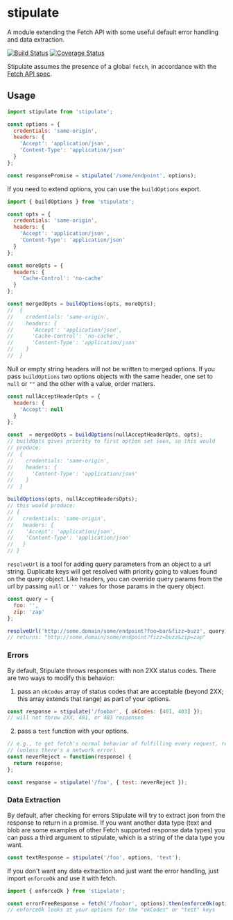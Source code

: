 # stipulate
A module extending the Fetch API with some useful default error handling and data extraction.

[![Build Status](https://travis-ci.org/yola/stipulate.svg?branch=master)](https://travis-ci.org/yola/stipulate)
[![Coverage Status](https://coveralls.io/repos/github/yola/stipulate/badge.svg?branch=master)](https://coveralls.io/github/yola/stipulate?branch=master)

Stipulate assumes the presence of a global `fetch`, in accordance with the [Fetch API spec](https://fetch.spec.whatwg.org/).

## Usage

```js
import stipulate from 'stipulate';

const options = {
  credentials: 'same-origin',
  headers: {
    'Accept': 'application/json',
    'Content-Type': 'application/json'
  }
};

const responsePromise = stipulate('/some/endpoint', options);
```

If you need to extend options, you can use the `buildOptions` export.
```js
import { buildOptions } from 'stipulate';

const opts = {
  credentials: 'same-origin',
  headers: {
    'Accept': 'application/json',
    'Content-Type': 'application/json'
  }
};

const moreOpts = {
  headers: {
    'Cache-Control': 'no-cache'
  }
};

const mergedOpts = buildOptions(opts, moreOpts);
//  {
//    credentials: 'same-origin',
//    headers: {
//      'Accept': 'application/json',
//      'Cache-Control': 'no-cache',
//      'Content-Type': 'application/json'
//    }
//  }
```

Null or empty string headers will not be written to merged options. If you pass `buildOptions` two
options objects with the same header, one set to `null` or `""` and the other with a value, order matters.
```js
const nullAcceptHeaderOpts = {
  headers: {
    'Accept': null
  }
};

const  = mergedOpts = buildOptions(nullAcceptHeaderOpts, opts);
// buildOpts gives priority to first option set seen, so this would
// produce:
//  {
//    credentials: 'same-origin',
//    headers: {
//      'Content-Type': 'application/json'
//    }
//  }

buildOptions(opts, nullAcceptHeadersOpts);
// this would produce:
// {
//   credentials: 'same-origin',
//   headers: {
//    'Accept': 'application/json',
//    'Content-Type': 'application/json'
//   }
// }
```

`resolveUrl` is a tool for adding query parameters from an object to a url string.
Duplicate keys will get resolved with priority going to values found on the query object.
Like headers, you can override query params from the url by passing `null` or `''` values
for those params in the query object.
```js
const query = {
  foo: '',
  zip: 'zap'
};

resolveUrl('http://some.domain/some/endpoint?foo=bar&fizz=buzz', query);
// returns: "http://some.domain/some/endpoint?fizz=buzz&zip=zap"
```

### Errors

By default, Stipulate throws responses with non 2XX status codes. There are two ways to modify this
behavior:

1) pass an `okCodes` array of status codes that are acceptable (beyond 2XX; this array extends that range)
as part of your options.
```js
const response = stipulate('/foobar', { okCodes: [401, 403] });
// will not throw 2XX, 401, or 403 responses
```

2) pass a `test` function with your options.

```js
// e.g., to get fetch's normal behavior of fulfilling every request, regardless of success:
// (unless there's a network error)
const neverReject = function(response) {
  return response;
};

const response = stipulate('/foo', { test: neverReject });
```

### Data Extraction

By default, after checking for errors Stipulate will try to extract json from the response to return in a promise.
If you want another data type (text and blob are some examples of other Fetch supported response data types) you can
pass a third argument to stipulate, which is a string of the data type you want.
```js
const textResponse = stipulate('/foo', options, 'text');
```

If you don't want any data extraction and just want the error handling, just import `enforceOk` and use it with fetch.
```js
import { enforceOk } from 'stipulate';

const errorFreeResponse = fetch('/foobar', options).then(enforceOk(options));
// enforceOk looks at your options for the "okCodes" or "test" keys
```
